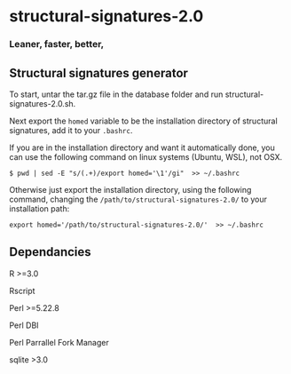 # structural-signatures-2.0
### Leaner, faster, better,

##  Structural signatures generator

To start, untar the tar.gz file in the database folder and run structural-signatures-2.0.sh.

Next export the `homed` variable to be the installation directory of structural signatures, add it to your `.bashrc`. 

If you are in the installation directory and want it automatically done, you can use the following command on linux systems (Ubuntu, WSL), not OSX. 

`$ pwd | sed -E "s/(.+)/export homed='\1'/gi"  >> ~/.bashrc`

Otherwise just export the installation directory, using the following command, changing the `/path/to/structural-signatures-2.0/` to your installation path: 

`export homed='/path/to/structural-signatures-2.0/'  >> ~/.bashrc`
## Dependancies
R >=3.0

Rscript

Perl >=5.22.8

Perl DBI

Perl Parrallel Fork Manager

sqlite >3.0
